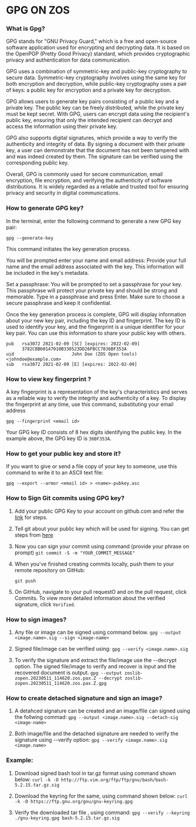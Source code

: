 # **GPG ON ZOS**


### What is Gpg?

GPG stands for "GNU Privacy Guard," which is a free and open-source software application used for encrypting and decrypting data. It is based on the OpenPGP (Pretty Good Privacy) standard, which provides cryptographic privacy and authentication for data communication.

GPG uses a combination of symmetric-key and public-key cryptography to secure data. Symmetric-key cryptography involves using the same key for both encryption and decryption, while public-key cryptography uses a pair of keys: a public key for encryption and a private key for decryption.

GPG allows users to generate key pairs consisting of a public key and a private key. The public key can be freely distributed, while the private key must be kept secret. With GPG, users can encrypt data using the recipient's public key, ensuring that only the intended recipient can decrypt and access the information using their private key.

GPG also supports digital signatures, which provide a way to verify the authenticity and integrity of data. By signing a document with their private key, a user can demonstrate that the document has not been tampered with and was indeed created by them. The signature can be verified using the corresponding public key.

Overall, GPG is commonly used for secure communication, email encryption, file encryption, and verifying the authenticity of software distributions. It is widely regarded as a reliable and trusted tool for ensuring privacy and security in digital communications.



### How to generate GPG key?

In the terminal, enter the following command to generate a new GPG key pair:

	gpg --generate-key

This command initiates the key generation process.


You will be prompted enter your name and email address: Provide your full name and the email address associated with the key. This information will be included in the key's metadata.

Set a passphrase: You will be prompted to set a passphrase for your key. This passphrase will protect your private key and should be strong and memorable. Type in a passphrase and press Enter. Make sure to choose a secure passphrase and keep it confidential.

Once the key generation process is complete, GPG will display information about your new key pair, including the key ID and fingerprint. The key ID is used to identify your key, and the fingerprint is a unique identifier for your key pair. You can use this information to share your public key with others.

	pub   rsa3072 2021-02-09 [SC] [expires: 2022-02-09]
	      3782CBB60147010B330523DD26FBCC7836BF353A
	uid                      John Doe (ZOS Open tools) <johndoe@example.com>
	sub   rsa3072 2021-02-09 [E] [expires: 2022-02-09]

### How to view key fingerprint ?

A key fingerprint is a representation of the key's characteristics and serves as a reliable way to verify the integrity and authenticity of a key. To display the fingerprint at any time, use this command, substituting your email address

	gpg --fingerprint <email id>
	
Your GPG key ID consists of 8 hex digits identifying the public key. In the example above, the GPG key ID is `36BF353A`. 

### How to get your public key and store it?


If you want to give or send a file copy of your key to someone, use this command to write it to an ASCII text file:

`gpg --export --armor <email id> > <name>-pubkey.asc`	

### How to Sign Git commits using GPG key?

1. Add your public GPG Key to your account on github.com and refer the [link](https://docs.github.com/en/authentication/managing-commit-signature-verification/adding-a-gpg-key-to-your-github-account) for steps.

2. Tell git about your public key which will be used for signing. You can get steps from [here](https://docs.github.com/en/authentication/managing-commit-signature-verification/telling-git-about-your-signing-key#telling-git-about-your-gpg-key)

3. Now you can sign your commit using command (provide your phrase on prompt)
	`git commit -S -m "YOUR_COMMIT_MESSAGE"`
	
1. 	When you've finished creating commits locally, push them to your remote repository on GitHub:

	`git push `
1. 	On GitHub, navigate to your pull requestO and on the pull request, click  Commits. To view more detailed information about the verified signature, click `Verified`.


### How to sign images?
1. Any file or image can be signed using command below.
	`gpg --output <image.name>.sig --sign <image-name>`
	
1. 	Signed file/image can be verified using:
	`gpg --verify <image.name>.sig`
	
1. 	To verify the signature and extract the file/image use the --decrypt option. The signed file/image to verify and recover is input and the recovered document is output.
	`gpg --output zoslib-zopen.20230511_114620.zos.pax.Z --decrypt zoslib-zopen.20230511_114620.zos.pax.Z.gpg`
	

### How to	create detached signature and sign an image?

1. A detahced signature can be created and an image/file can signed using the follwing commad:
	`gpg --output <image.name>.sig --detach-sig <image-name>` 
	
1. 	Both image/file and the detached signature are needed to verify the signature using --verify option:
	`gpg --verify <image.name>.sig <image.name>`
	
### Example:

1. Download signed bash tool in tar.gz format using command shown below:
	`curl -k -O http://ftp.vim.org/ftp/ftp/gnu/bash/bash-5.2.15.tar.gz.sig`
	
1. 	Download the keyring for the same, using command shown below:
	`curl -k -O https://ftp.gnu.org/gnu/gnu-keyring.gpg` 
	
1. 	Verify the downloaded tar file , using command:
	`gpg --verify --keyring ./gnu-keyring.gpg bash-5.2.15.tar.gz.sig`
	






